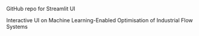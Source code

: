  GitHub repo for Streamlit UI

 Interactive UI on Machine Learning-Enabled Optimisation of Industrial Flow Systems
